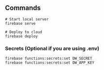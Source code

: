 ## Commands

```
# Start local server
firebase serve

# Deploy to cloud
firebase deploy
```

### Secrets (Optional if you are using .env)

```
firebase functions:secrets:set DW_SECRET
firebase functions:secrets:set DW_APP_KEY
```
